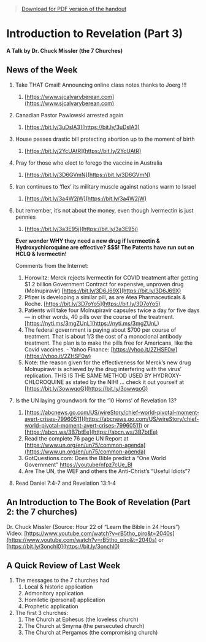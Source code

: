 >[Download for PDF version of the handout](/week100321.pdf)


# Introduction to Revelation (Part 3)
**A Talk by Dr. Chuck Missler (the 7 Churches)**

## News of the Week					
   
1. Take THAT Gmail!  Announcing online class notes thanks to Joerg !!!
	1. [https://www.sjcalvaryberean.com](https://www.sjcalvaryberean.com)
1. Canadian Pastor Pawlowski arrested again
	1. [https://bit.ly/3uDslA3](https://bit.ly/3uDslA3)
1. House passes drastic bill protecting abortion up to the moment of birth
	1. [https://bit.ly/2YcUAtR](https://bit.ly/2YcUAtR) 
1. Pray for those who elect to forego the vaccine in Australia 
	1. [https://bit.ly/3D6GVmN](https://bit.ly/3D6GVmN) 
1. Iran continues to ‘flex’ its military muscle against nations warm to Israel
	1. [https://bit.ly/3a4W2jW](https://bit.ly/3a4W2jW)
1. but remember, it’s not about the money, even though Ivermectin is just pennies
	1. [https://bit.ly/3a3E95j](https://bit.ly/3a3E95j)
	
	**Ever wonder WHY they need a new drug if Ivermectin & Hydroxychloroquine are effective? $$$! The Patents have run out on HCLQ & Ivermectin!**  
	
	Comments from the Internet:
	
	1. Horowitz: Merck rejects Ivermectin for COVID treatment after getting $1.2 billion Government Contract for expensive, unproven drug (Molnupiravir)   [https://bit.ly/3D6J69X](https://bit.ly/3D6J69X)
	1. Pfizer is developing a similar pill, as are Atea Pharmaceuticals & Roche.    [https://bit.ly/3D7oYo5](https://bit.ly/3D7oYo5)
	1. Patients will take four Molnupiravir capsules twice a day for five days — in other words, 40 pills over the course of the treatment.    [https://nyti.ms/3mgZUnL](https://nyti.ms/3mgZUnL)
	1. The federal government is paying about $700 per course of treatment. That is about 1/3 the cost of a monoclonal antibody treatment. The plan is to make the pills free for Americans, like the Covid vaccines. - Yahoo Finance: [https://yhoo.it/2ZHSF0w](https://yhoo.it/2ZHSF0w)
	1. Note: the reason given for the effectiveness for Merck’s new drug Molnupiravir is achieved by the drug interfering with the virus’ replication. THIS IS THE SAME METHOD USED BY  HYDROXY-CHLOROQUINE as stated by the NIH! … check it out yourself at [https://bit.ly/3owwqoG](https://bit.ly/3owwqoG) 

1. Is the UN laying groundwork for the ‘10 Horns’ of Revelation 13?
	1. [https://abcnews.go.com/US/wireStory/chief-world-pivotal-moment-avert-crises-79960511](https://abcnews.go.com/US/wireStory/chief-world-pivotal-moment-avert-crises-79960511) or  [https://abcn.ws/3B7btEe](https://abcn.ws/3B7btEe)
	1. Read the complete 76 page UN Report at [https://www.un.org/en/un75/common-agenda](https://www.un.org/en/un75/common-agenda)
	1. GotQuestions.com: Does the Bible predict a “One World Government” [https://youtube/nfpz7cUe_BI](https://youtu.be/nfpz7cUe_BI)
	1. Are The UN, the WEF and others the Anti-Christ’s “Useful Idiots”?
1. Read Daniel 7:4-7 and Revelation 13:1-4

## An Introduction to The Book of Revelation (Part 2: the 7 churches)
Dr. Chuck Missler   (Source: Hour 22 of “Learn the Bible in 24 Hours”)   
Video: [https://www.youtube.com/watch?v=rB5tho_piro&t=2040s](https://www.youtube.com/watch?v=rB5tho_piro&t=2040s) or [https://bit.ly/3onchl0](https://bit.ly/3onchl0)

## A Quick Review of Last Week
1. The messages to the 7 churches had 
	1. Local & historic application
	1. Admonitory application
	1. Homiletic (personal) application
	1. Prophetic application
1. The first 3 churches:
	1. The Church at Ephesus (the loveless church)
	1. The Church at Smyrna (the persecuted church)
	1. The Church at Pergamos (the compromising church)
